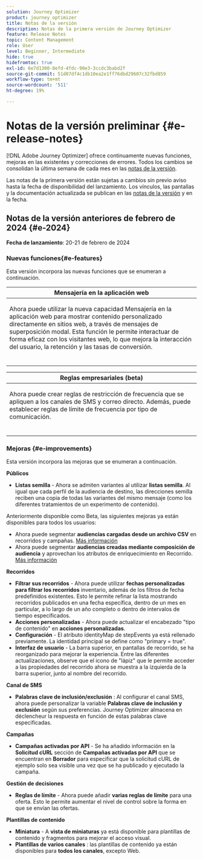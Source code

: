 ```yaml
---
solution: Journey Optimizer
product: journey optimizer
title: Notas de la versión
description: Notas de la primera versión de Journey Optimizer
feature: Release Notes
topic: Content Management
role: User
level: Beginner, Intermediate
hide: true
hidefromtoc: true
exl-id: 6e7d1300-8efd-4fdc-90e3-3ccdc3babd2f
source-git-commit: 51d07df4c1db10ea2e1ff76dbd29607c32fbd859
workflow-type: tm+mt
source-wordcount: '511'
ht-degree: 19%

---
```


# Notas de la versión preliminar {#e-release-notes}

[!DNL Adobe Journey Optimizer] ofrece continuamente nuevas funciones, mejoras en las existentes y correcciones de errores. Todos los cambios se consolidan la última semana de cada mes en las [notas de la versión](release-notes.md).

Las notas de la primera versión están sujetas a cambios sin previo aviso hasta la fecha de disponibilidad del lanzamiento. Los vínculos, las pantallas y la documentación actualizada se publican en las [notas de la versión](release-notes.md) y en la fecha.

## Notas de la versión anteriores de febrero de 2024 {#e-2024}

**Fecha de lanzamiento**: 20-21 de febrero de 2024

### Nuevas funciones{#e-features}

Esta versión incorpora las nuevas funciones que se enumeran a continuación.


<table>
<thead>
<tr>
<th><strong>Mensajería en la aplicación web</strong><br/></th>
</tr>
</thead>
<tbody>
<tr>
<td>
<p>Ahora puede utilizar la nueva capacidad Mensajería en la aplicación web para mostrar contenido personalizado directamente en sitios web, a través de mensajes de superposición modal. Esta función le permite interactuar de forma eficaz con los visitantes web, lo que mejora la interacción del usuario, la retención y las tasas de conversión.<br/><br/></p>
<!--img src="assets/do-not-localize/computed-attributes.gif"-->
</tr>
</tbody>
</table>


<table>
<thead>
<tr>
<th><strong>Reglas empresariales (beta)</strong><br/></th>
</tr>
</thead>
<tbody>
<tr>
<td>
<p>Ahora puede crear reglas de restricción de frecuencia que se apliquen a los canales de SMS y correo directo. Además, puede establecer reglas de límite de frecuencia por tipo de comunicación.<br/><br/></p>
<!--img src="assets/do-not-localize/computed-attributes.gif"-->
</tr>
</tbody>
</table>



### Mejoras {#e-improvements}

Esta versión incorpora las mejoras que se enumeran a continuación.

**Públicos**

* **Listas semilla** - Ahora se admiten variantes al utilizar **listas semilla**. Al igual que cada perfil de la audiencia de destino, las direcciones semilla reciben una copia de todas las variantes del mismo mensaje (como los diferentes tratamientos de un experimento de contenido).

Anteriormente disponible como Beta, las siguientes mejoras ya están disponibles para todos los usuarios:

* Ahora puede segmentar **audiencias cargadas desde un archivo CSV** en recorridos y campañas. [Más información](../audience/about-audiences.md#segments-in-journey-optimizer)
* Ahora puede segmentar **audiencias creadas mediante composición de audiencia** y aprovechan los atributos de enriquecimiento en Recorrido. [Más información](../building-journeys/read-audience.md)

**Recorridos**

* **Filtrar sus recorridos** - Ahora puede utilizar **fechas personalizadas para filtrar los recorridos** inventario, además de los filtros de fecha predefinidos existentes. Esto le permite refinar la lista mostrando recorridos publicados en una fecha específica, dentro de un mes en particular, a lo largo de un año completo o dentro de intervalos de tiempo especificados.
* **Acciones personalizadas** - Ahora puede actualizar el encabezado &quot;tipo de contenido&quot; en **acciones personalizadas**.
* **Configuración** - El atributo identityMap de stepEvents ya está rellenado previamente. La identidad principal se define como &quot;primary = true&quot;.
* **Interfaz de usuario** - La barra superior, en pantallas de recorrido, se ha reorganizado para mejorar la experiencia. Entre las diferentes actualizaciones, observe que el icono de &quot;lápiz&quot; que le permite acceder a las propiedades del recorrido ahora se muestra a la izquierda de la barra superior, junto al nombre del recorrido.

**Canal de SMS**

* **Palabras clave de inclusión/exclusión** : Al configurar el canal SMS, ahora puede personalizar la variable **Palabras clave de inclusión y exclusión** según sus preferencias. Journey Optimizer almacena en déclencheur la respuesta en función de estas palabras clave especificadas.

**Campañas**

* **Campañas activadas por API** - Se ha añadido información en la **Solicitud cURL** sección de **Campañas activadas por API** que se encuentran en **Borrador** para especificar que la solicitud cURL de ejemplo solo sea visible una vez que se ha publicado y ejecutado la campaña.

**Gestión de decisiones**

* **Reglas de límite** - Ahora puede añadir **varias reglas de límite** para una oferta. Esto le permite aumentar el nivel de control sobre la forma en que se envían las ofertas.

**Plantillas de contenido**

* **Miniatura** - A **vista de miniaturas** ya está disponible para plantillas de contenido y fragmentos para mejorar el acceso visual.
* **Plantillas de varios canales** : las plantillas de contenido ya están disponibles para **todos los canales**, excepto Web.